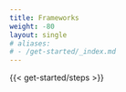 ```yaml
---
title: Frameworks
weight: -80
layout: single
# aliases:
# - /get-started/_index.md
---
```


{{< get-started/steps >}}
